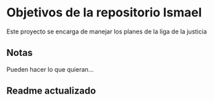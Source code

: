 # Objetivos de la repositorio Ismael

Este proyecto se encarga de manejar los planes de la liga de la justicia


## Notas
Pueden hacer lo que quieran...

## Readme actualizado

